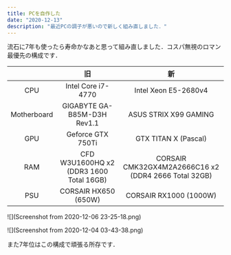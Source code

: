 ```yaml
---
title: PCを自作した
date: "2020-12-13"
description: "最近PCの調子が悪いので新しく組み直しました．"
---
```


流石に7年も使ったら寿命かなあと思って組み直しました．コスパ無視のロマン最優先の構成です．

| | 旧 | 新 |
| :---: | :---: | :---: |
| CPU | Intel Core i7-4770 | Intel Xeon E5-2680v4 |
| Motherboard | GIGABYTE GA-B85M-D3H Rev1.1 | ASUS STRIX X99 GAMING |
| GPU | Geforce GTX 750Ti | GTX TITAN X (Pascal) |
| RAM | CFD W3U1600HQ x2 (DDR3 1600 Total 16GB) | CORSAIR CMK32GX4M2A2666C16 x2 (DDR4 2666 Total 32GB) |
| PSU | CORSAIR HX650 (650W) | CORSAIR RX1000 (1000W) |

![](Screenshot from 2020-12-06 23-25-18.png)

![](Screenshot from 2020-12-04 03-43-38.png)

また7年位はこの構成で頑張る所存です．
